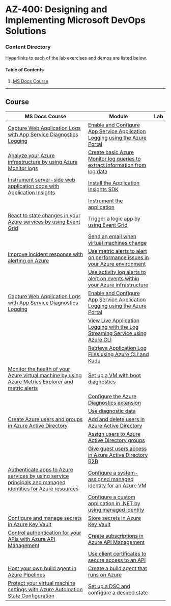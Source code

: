# AZ-400: Designing and Implementing Microsoft DevOps Solutions

### Content Directory

Hyperlinks to each of the lab exercises and demos are listed below.

#### Table of Contents
1. [MS Docs Course](#Course)

---

## Course
| MS Docs Course                                                                                                                                                                                          | Module                                                                                                                                                                                                                                                      | Lab |
| ------------------------------------------------------------------------------------------------------------------------------------------------------------------------------------------------------- | ----------------------------------------------------------------------------------------------------------------------------------------------------------------------------------------------------------------------------------------------------------- | --- |
| [Capture Web Application Logs with App Service Diagnostics Logging](https://docs.microsoft.com/en-us/learn/modules/capture-application-logs-app-service/)                                               | [Enable and Configure App Service Application Logging using the Azure Portal](https://docs.microsoft.com/en-us/learn/modules/capture-application-logs-app-service/3-enable-and-configure-app-service-application-logging-using-the-azure-portal)            |
| [Analyze your Azure infrastructure by using Azure Monitor logs](https://docs.microsoft.com/en-us/learn/modules/analyze-infrastructure-with-azure-monitor-logs/)                                         | [Create basic Azure Monitor log queries to extract information from log data](https://docs.microsoft.com/en-us/learn/modules/analyze-infrastructure-with-azure-monitor-logs/4-exercise-create-log-queries)                                                  |
| [Instrument server-side web application code with Application Insights](https://docs.microsoft.com/en-us/learn/modules/instrument-web-app-code-with-application-insights/)                              | [Install the Application Insights SDK](https://docs.microsoft.com/en-us/learn/modules/instrument-web-app-code-with-application-insights/3-exercise-install-application-insights-sdk)                                                                        |
|                                                                                                                                                                                                         | [Instrument the application](https://docs.microsoft.com/en-us/learn/modules/instrument-web-app-code-with-application-insights/5-instrument-the-application)                                                                                                 |
| [React to state changes in your Azure services by using Event Grid](https://docs.microsoft.com/en-us/learn/modules/react-to-state-changes-using-event-grid/)                                            | [Trigger a logic app by using Event Grid](https://docs.microsoft.com/en-us/learn/modules/react-to-state-changes-using-event-grid/3-exercise-trigger-logic-app)                                                                                              |
|                                                                                                                                                                                                         | [Send an email when virtual machines change](https://docs.microsoft.com/en-us/learn/modules/react-to-state-changes-using-event-grid/5-exercise-email-vm-change)                                                                                             |
| [Improve incident response with alerting on Azure](https://docs.microsoft.com/en-us/learn/modules/incident-response-with-alerting-on-azure/)                                                            | [Use metric alerts to alert on performance issues in your Azure environment](https://docs.microsoft.com/en-us/learn/modules/incident-response-with-alerting-on-azure/4-exercise-metric-alerts)                                                              |
|                                                                                                                                                                                                         | [Use activity log alerts to alert on events within your Azure infrastructure](https://docs.microsoft.com/en-us/learn/modules/incident-response-with-alerting-on-azure/7-exercise-activity-log-alerts)                                                       |
| [Capture Web Application Logs with App Service Diagnostics Logging](https://docs.microsoft.com/en-us/learn/modules/capture-application-logs-app-service/)                                               | [Enable and Configure App Service Application Logging using the Azure Portal](https://docs.microsoft.com/en-us/learn/modules/capture-application-logs-app-service/3-enable-and-configure-app-service-application-logging-using-the-azure-portal)            |
|                                                                                                                                                                                                         | [View Live Application Logging with the Log Streaming Service using Azure CLI](https://docs.microsoft.com/en-us/learn/modules/capture-application-logs-app-service/5-view-live-application-logging-activity-with-the-log-streaming-service-using-azure-cli) |
|                                                                                                                                                                                                         | [Retrieve Application Log Files using Azure CLI and Kudu](https://docs.microsoft.com/en-us/learn/modules/capture-application-logs-app-service/7-retrieve-application-log-files-from-an-application-using-azure-cli-and-kudu)                                |
| [Monitor the health of your Azure virtual machine by using Azure Metrics Explorer and metric alerts](https://docs.microsoft.com/en-us/learn/modules/monitor-azure-vm-using-diagnostic-data/)            | [Set up a VM with boot diagnostics](https://docs.microsoft.com/en-us/learn/modules/monitor-azure-vm-using-diagnostic-data/3-exercise-create-virtual-machine)                                                                                                |
|                                                                                                                                                                                                         | [Configure the Azure Diagnostics extension](https://docs.microsoft.com/en-us/learn/modules/monitor-azure-vm-using-diagnostic-data/6-exercise-configure-azure-diagnostic-extension)                                                                          |
|                                                                                                                                                                                                         | [Use diagnostic data](https://docs.microsoft.com/en-us/learn/modules/monitor-azure-vm-using-diagnostic-data/8-exercise-use-diagnostic-data)                                                                                                                 |
| [Create Azure users and groups in Azure Active Directory](https://docs.microsoft.com/en-us/learn/modules/create-users-and-groups-in-azure-active-directory/)                                            | [Add and delete users in Azure Active Directory](https://docs.microsoft.com/en-us/learn/modules/create-users-and-groups-in-azure-active-directory/3-exercise-add-delete-users-azure-ad)                                                                     |
|                                                                                                                                                                                                         | [Assign users to Azure Active Directory groups](https://docs.microsoft.com/en-us/learn/modules/create-users-and-groups-in-azure-active-directory/5-exercise-assign-users-azure-ad-groups)                                                                   |
|                                                                                                                                                                                                         | [Give guest users access in Azure Active Directory B2B](https://docs.microsoft.com/en-us/learn/modules/create-users-and-groups-in-azure-active-directory/7-exercise-guest-user-access-azure-ad-b2b)                                                         |
| [Authenticate apps to Azure services by using service principals and managed identities for Azure resources](https://docs.microsoft.com/en-us/learn/modules/authenticate-apps-with-managed-identities/) | [Configure a system-assigned managed identity for an Azure VM](https://docs.microsoft.com/en-us/learn/modules/authenticate-apps-with-managed-identities/5-exercise-configure-managed-identity-for-vm)                                                       |
|                                                                                                                                                                                                         | [Configure a custom application in .NET by using managed identity](https://docs.microsoft.com/en-us/learn/modules/authenticate-apps-with-managed-identities/7-exercise-configure-app-using-managed-identity)                                                |
| [Configure and manage secrets in Azure Key Vault](https://docs.microsoft.com/en-us/learn/modules/configure-and-manage-azure-key-vault/)                                                                 | [Store secrets in Azure Key Vault](https://docs.microsoft.com/en-us/learn/modules/configure-and-manage-azure-key-vault/4-store-secrets-in-akv)                                                                                                              |
| [Control authentication for your APIs with Azure API Management](https://docs.microsoft.com/en-us/learn/modules/control-authentication-with-apim/)                                                      | [Create subscriptions in Azure API Management](https://docs.microsoft.com/en-us/learn/modules/control-authentication-with-apim/3-exercise-create-subscriptions-in-apim)                                                                                     |
|                                                                                                                                                                                                         | [Use client certificates to secure access to an API](https://docs.microsoft.com/en-us/learn/modules/control-authentication-with-apim/5-exercise-secure-access-client-certs)                                                                                 |
| [Host your own build agent in Azure Pipelines](https://docs.microsoft.com/en-us/learn/modules/host-build-agent/)                                                                                        | [Create a build agent that runs on Azure](https://docs.microsoft.com/en-us/learn/modules/host-build-agent/4-create-build-agent)                                                                                                                             |
| [Protect your virtual machine settings with Azure Automation State Configuration](https://docs.microsoft.com/en-us/learn/modules/protect-vm-settings-with-dsc/)                                         | [Set up a DSC and configure a desired state](https://docs.microsoft.com/en-us/learn/modules/protect-vm-settings-with-dsc/4-exercise-setup-dsc-configuration)                                                                                                |

